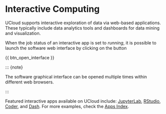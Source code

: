 # Interactive Computing

UCloud supports interactive exploration of data via web-based applications. These typically include data analytics tools and dashboards for data mining and visualization.

When the job status of an interactive app is set to _running_, it is possible to launch the software web interface by clicking on the button

{{ btn_open_interface }}

::: {note}

The software graphical interface can be opened multiple times within different web browsers.

:::

Featured interactive apps available on UCloud include: [JupyterLab](jupyter-lab.md), [RStudio](rstudio.md), [Coder](coder.md), and [Dash](dash.md). For more examples, check the [Apps Index](apps_index.md).
